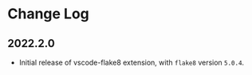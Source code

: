 # Change Log

## 2022.2.0

-   Initial release of vscode-flake8 extension, with `flake8` version `5.0.4`.
